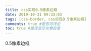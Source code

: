 ```yaml
---
title: css实现0.5像素边框
date: 2019-10-31 09:33:03
tags: [css-border, css实现0.5像素边框]
comments: true #是否可评论
toc: true #是否显示文章目录
---
```

0.5像素边框



